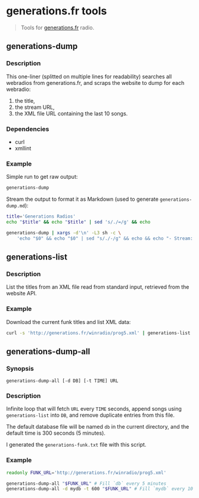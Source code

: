 generations.fr tools
====================

> Tools for [generations.fr](http://generations.fr/) radio.

generations-dump
----------------

### Description

This one-liner (splitted on multiple lines for readability) searches all
webradios from generations.fr, and scraps the website to dump for each
webradio:

1. the title,
1. the stream URL,
1. the XML file URL containing the last 10 songs.

### Dependencies

- curl
- xmllint

### Example

Simple run to get raw output:

```sh
generations-dump
```

Stream the output to format it as Markdown (used to generate
`generations-dump.md`):

```sh
title='Generations Radios'
echo "$title" && echo "$title" | sed 's/./=/g' && echo

generations-dump | xargs -d'\n' -L3 sh -c \
    'echo "$0" && echo "$0" | sed "s/./-/g" && echo && echo "- Stream: $1" && echo "- Songs: $2" && echo'
```

generations-list
----------------

### Description

List the titles from an XML file read from standard input, retrieved from
the website API.

### Example

Download the current funk titles and list XML data:

```sh
curl -s 'http://generations.fr/winradio/prog5.xml' | generations-list
```

generations-dump-all
--------------------

### Synopsis

```
generations-dump-all [-d DB] [-t TIME] URL
```

### Description

Infinite loop that will fetch `URL` every `TIME` seconds, append songs
using `generations-list` into `DB`, and remove duplicate entries from
this file.

The default database file will be named `db` in the current directory,
and the default time is 300 seconds (5 minutes).

I generated the `generations-funk.txt` file with this script.

### Example

```sh
readonly FUNK_URL='http://generations.fr/winradio/prog5.xml'

generations-dump-all "$FUNK_URL" # Fill `db` every 5 minutes
generations-dump-all -d mydb -t 600 "$FUNK_URL" # Fill `mydb` every 10 minutes
```

